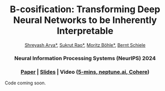<h1 align="center">B-cosification: Transforming Deep Neural Networks to be Inherently Interpretable</h1>

<div align="center">
<a href="https://www.linkedin.com/in/shrebox/">Shreyash Arya*</a>,
<a href="https://sukrutrao.github.io">Sukrut Rao*</a>,
<a href="https://moboehle.github.io">Moritz Böhle*</a>,
<a href="https://people.mpi-inf.mpg.de/~schiele">Bernt Schiele</a>

<h3 align="center">
Neural Information Processing Systems (NeurIPS) 2024
</div>
</h3>
  
<h3 align="center">
<a href="https://arxiv.org/abs/2411.00715">Paper</a>
  |
<a href="https://nips.cc/media/neurips-2024/Slides/95051.pdf">Slides</a>
  |
Video (<a href="https://youtu.be/yvRXuysa5GI">5-mins</a>,<a href="https://youtu.be/zSEv3KBGlJQ"> neptune.ai</a>,<a href="https://youtu.be/ETfYZrSBzVQ"> Cohere</a>)
<!-- |
<a href="https://github.com/shrebox/B-cosification/">Code</a> -->
<!-- |
<a href="">Poster</a>
|
<a href="">Video</a>
|
<a href="">Slides</a> -->
</h3>
</p>

Code coming soon.
